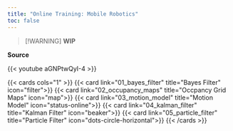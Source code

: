 ```yaml
---
title: "Online Training: Mobile Robotics"
toc: false
---
```


> [!WARNING] **WIP**

**Source**

{{< youtube aGNPtwQyI-4 >}}

{{< cards cols="1" >}}
{{< card link="01_bayes_filter" title="Bayes Filter" icon="filter">}}
{{< card link="02_occupancy_maps" title="Occpancy Grid Maps" icon="map">}}
{{< card link="03_motion_model" title="Motion Model" icon="status-online">}}
{{< card link="04_kalman_filter" title="Kalman Filter" icon="beaker">}}
{{< card link="05_particle_filter" title="Particle Filter" icon="dots-circle-horizontal">}}
{{< /cards >}}
